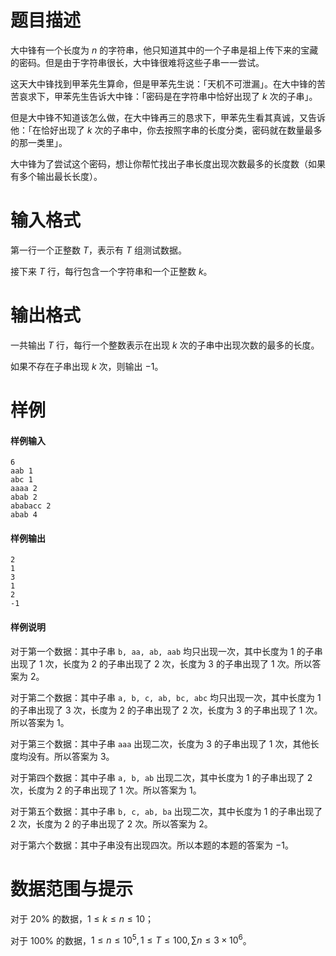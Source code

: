 
# 题目描述

大中锋有一个长度为 $n$ 的字符串，他只知道其中的一个子串是祖上传下来的宝藏的密码。但是由于字符串很长，大中锋很难将这些子串一一尝试。

这天大中锋找到甲苯先生算命，但是甲苯先生说：「天机不可泄漏」。在大中锋的苦苦哀求下，甲苯先生告诉大中锋：「密码是在字符串中恰好出现了 $k$ 次的子串」。

但是大中锋不知道该怎么做，在大中锋再三的恳求下，甲苯先生看其真诚，又告诉他：「在恰好出现了 $k$ 次的子串中，你去按照字串的长度分类，密码就在数量最多的那一类里」。

大中锋为了尝试这个密码，想让你帮忙找出子串长度出现次数最多的长度数（如果有多个输出最长长度）。

# 输入格式

第一行一个正整数 $T$，表示有 $T$ 组测试数据。

接下来 $T$ 行，每行包含一个字符串和一个正整数 $k$。


# 输出格式

一共输出 $T$ 行，每行一个整数表示在出现 $k$ 次的子串中出现次数的最多的长度。

如果不存在子串出现 $k$ 次，则输出 $−1$。

# 样例

#### 样例输入
```
6
aab 1
abc 1
aaaa 2
abab 2
ababacc 2
abab 4
```

#### 样例输出
```
2
1
3
1
2
-1
```

#### 样例说明

对于第一个数据：其中子串 $\texttt{b, aa, ab, aab}$ 均只出现一次，其中长度为 $1$ 的子串出现了 $1$ 次，长度为 $2$ 的子串出现了 $2$ 次，长度为 $3$ 的子串出现了 $1$ 次。所以答案为 $2$。

对于第二个数据：其中子串 $\texttt{a, b, c, ab, bc, abc}$ 均只出现一次，其中长度为 $1$ 的子串出现了 $3$ 次，长度为 $2$ 的子串出现了 $2$ 次，长度为 $3$ 的子串出现了 $1$ 次。所以答案为 $1$。

对于第三个数据：其中子串 $\texttt{aaa}$ 出现二次，长度为 $3$ 的子串出现了 $1$ 次，其他长度均没有。所以答案为 $3$。

对于第四个数据：其中子串 $\texttt{a, b, ab}$ 出现二次，其中长度为 $1$ 的子串出现了 $2$ 次，长度为 $2$ 的子串出现了 $1$ 次。所以答案为 $1$。

对于第五个数据：其中子串 $\texttt{b, c, ab, ba}$ 出现二次，其中长度为 $1$ 的子串出现了 $2$ 次，长度为 $2$ 的子串出现了 $2$ 次。所以答案为 $2$。

对于第六个数据：其中子串没有出现四次。所以本题的本题的答案为 $-1$。

# 数据范围与提示

对于 $20\%$ 的数据，$1 ≤ k ≤ n ≤ 10$；

对于 $100\%$ 的数据，$1 ≤ n ≤ 10^5,1 ≤ T ≤ 100,\sum n ≤ 3 \times 10^6$。



